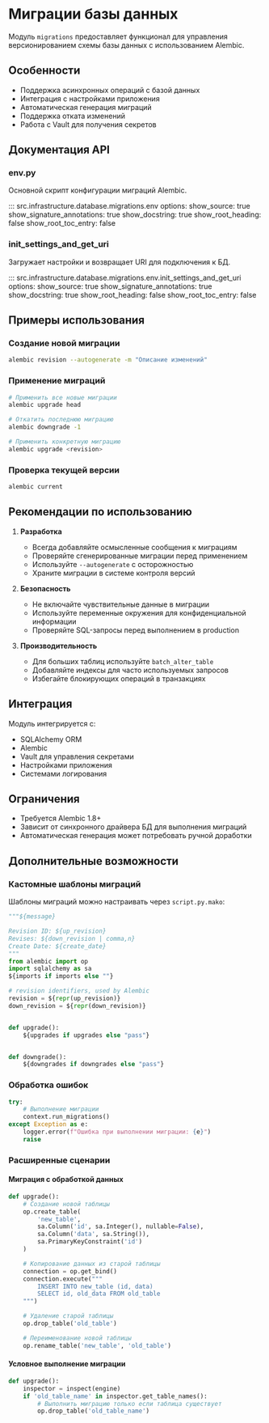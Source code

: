 # Миграции базы данных

Модуль `migrations` предоставляет функционал для управления версионированием схемы базы данных с использованием Alembic.

## Особенности

- Поддержка асинхронных операций с базой данных
- Интеграция с настройками приложения
- Автоматическая генерация миграций
- Поддержка отката изменений
- Работа с Vault для получения секретов

## Документация API

### env.py


Основной скрипт конфигурации миграций Alembic.

::: src.infrastructure.database.migrations.env
    options:
      show_source: true
      show_signature_annotations: true
      show_docstring: true
      show_root_heading: false
      show_root_toc_entry: false

### init_settings_and_get_uri

Загружает настройки и возвращает URI для подключения к БД.

::: src.infrastructure.database.migrations.env.init_settings_and_get_uri
    options:
      show_source: true
      show_signature_annotations: true
      show_docstring: true
      show_root_heading: false
      show_root_toc_entry: false

## Примеры использования

### Создание новой миграции

```bash
alembic revision --autogenerate -m "Описание изменений"
```

### Применение миграций

```bash
# Применить все новые миграции
alembic upgrade head

# Откатить последнюю миграцию
alembic downgrade -1

# Применить конкретную миграцию
alembic upgrade <revision>
```

### Проверка текущей версии

```bash
alembic current
```

## Рекомендации по использованию

1. **Разработка**
   - Всегда добавляйте осмысленные сообщения к миграциям
   - Проверяйте сгенерированные миграции перед применением
   - Используйте `--autogenerate` с осторожностью
   - Храните миграции в системе контроля версий

2. **Безопасность**
   - Не включайте чувствительные данные в миграции
   - Используйте переменные окружения для конфиденциальной информации
   - Проверяйте SQL-запросы перед выполнением в production

3. **Производительность**
   - Для больших таблиц используйте `batch_alter_table`
   - Добавляйте индексы для часто используемых запросов
   - Избегайте блокирующих операций в транзакциях

## Интеграция

Модуль интегрируется с:

- SQLAlchemy ORM
- Alembic
- Vault для управления секретами
- Настройками приложения
- Системами логирования

## Ограничения

- Требуется Alembic 1.8+
- Зависит от синхронного драйвера БД для выполнения миграций
- Автоматическая генерация может потребовать ручной доработки

## Дополнительные возможности

### Кастомные шаблоны миграций

Шаблоны миграций можно настраивать через `script.py.mako`:

```python
"""${message}

Revision ID: ${up_revision}
Revises: ${down_revision | comma,n}
Create Date: ${create_date}
"""
from alembic import op
import sqlalchemy as sa
${imports if imports else ""}

# revision identifiers, used by Alembic
revision = ${repr(up_revision)}
down_revision = ${repr(down_revision)}


def upgrade():
    ${upgrades if upgrades else "pass"}


def downgrade():
    ${downgrades if downgrades else "pass"}
```

### Обработка ошибок

```python
try:
    # Выполнение миграции
    context.run_migrations()
except Exception as e:
    logger.error(f"Ошибка при выполнении миграции: {e}")
    raise
```

### Расширенные сценарии

#### Миграция с обработкой данных

```python
def upgrade():
    # Создание новой таблицы
    op.create_table(
        'new_table',
        sa.Column('id', sa.Integer(), nullable=False),
        sa.Column('data', sa.String()),
        sa.PrimaryKeyConstraint('id')
    )

    # Копирование данных из старой таблицы
    connection = op.get_bind()
    connection.execute("""
        INSERT INTO new_table (id, data)
        SELECT id, old_data FROM old_table
    """)

    # Удаление старой таблицы
    op.drop_table('old_table')

    # Переименование новой таблицы
    op.rename_table('new_table', 'old_table')
```

#### Условное выполнение миграции

```python
def upgrade():
    inspector = inspect(engine)
    if 'old_table_name' in inspector.get_table_names():
        # Выполнить миграцию только если таблица существует
        op.drop_table('old_table_name')
```
